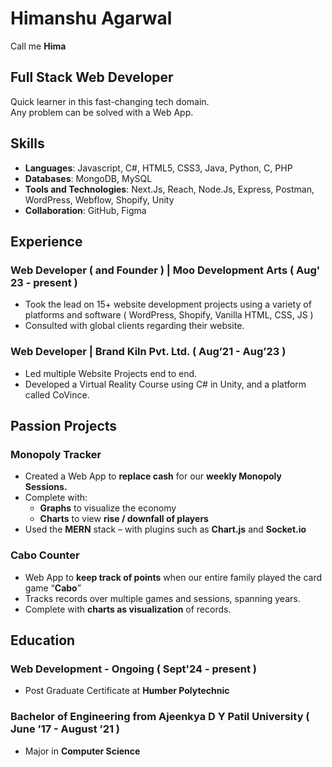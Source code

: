 # Himanshu Agarwal

Call me **Hima**

## Full Stack Web Developer

Quick learner in this fast-changing tech domain.  
Any problem can be solved with a Web App.

## Skills

- **Languages**: Javascript, C#, HTML5, CSS3, Java, Python, C, PHP
- **Databases**: MongoDB, MySQL
- **Tools and Technologies**: Next.Js, Reach, Node.Js, Express, Postman, WordPress, Webflow, Shopify, Unity
- **Collaboration**: GitHub, Figma

## Experience

### **Web Developer** ( and Founder ) | **Moo Development Arts** ( Aug' 23 - present )

- Took the lead on 15+ website development projects using a variety of platforms and software ( WordPress, Shopify, Vanilla HTML, CSS, JS )
- Consulted with global clients regarding their website.

### **Web Developer** | **Brand Kiln Pvt. Ltd.** ( Aug’21 - Aug’23 )

- Led multiple Website Projects end to end.
- Developed a Virtual Reality Course using C# in Unity, and a platform called CoVince.

## Passion Projects

### Monopoly Tracker

- Created a Web App to **replace cash** for our **weekly Monopoly Sessions.**
- Complete with:
    - **Graphs** to visualize the economy
    - **Charts** to view **rise / downfall of players**
- Used the **MERN** stack – with plugins such as **Chart.js** and **Socket.io**

### Cabo Counter

- Web App to **keep track of points** when our entire family played the card game “**Cabo**”
- Tracks records over multiple games and sessions, spanning years.
- Complete with **charts as visualization** of records.

## Education

### Web Development - Ongoing ( Sept'24 - present )

- Post Graduate Certificate at **Humber Polytechnic**

### Bachelor of Engineering from Ajeenkya D Y Patil University ( June ’17 - August ’21 )

- Major in **Computer Science**
